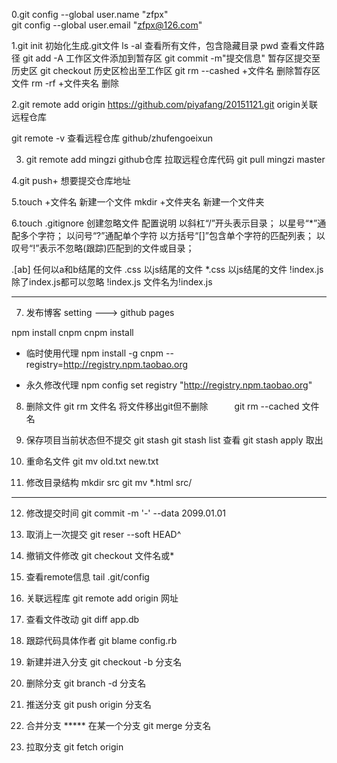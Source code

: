 0.git config --global user.name "zfpx"    
  git config --global user.email "zfpx@126.com"  
  
1.git init         初始化生成.git文件
  ls -al           查看所有文件，包含隐藏目录
  pwd              查看文件路径
  git add  -A      工作区文件添加到暂存区
  git commit -m"提交信息"       暂存区提交至历史区
  git checkout                历史区检出至工作区
  git rm --cashed +文件名      删除暂存区文件
  rm -rf +文件夹名 删除

2.git remote add origin https://github.com/piyafang/20151121.git
  origin关联远程仓库

  git remote -v  查看远程仓库
  github/zhufengoeixun

3. git remote add mingzi github仓库  拉取远程仓库代码
   git pull mingzi master

4.git push+ 想要提交仓库地址

5.touch +文件名   新建一个文件
  mkdir +文件夹名 新建一个文件夹

6.touch .gitignore 创建忽略文件
  配置说明
  以斜杠“/”开头表示目录；
  以星号“*”通配多个字符；
  以问号“?”通配单个字符
  以方括号“[]”包含单个字符的匹配列表；
  以叹号“!”表示不忽略(跟踪)匹配到的文件或目录；

  .[ab] 任何以a和b结尾的文件
  .css 以js结尾的文件
  *.css 以js结尾的文件
  !index.js 除了index.js都可以忽略
  \!index.js 文件名为!index.js

******

7. 发布博客
  setting  ---> github pages



  npm install cnpm
  cnpm install

  * 临时使用代理
  npm install -g cnpm --registry=http://registry.npm.taobao.org

  * 永久修改代理
  npm config set registry "http://registry.npm.taobao.org"


8. 删除文件            git rm 文件名
   将文件移出git但不删除　　　git rm --cached 文件名


9. 保存项目当前状态但不提交
  git stash
  git stash list  查看
  git stash apply 取出

10. 重命名文件
  git mv old.txt new.txt

11. 修改目录结构
  mkdir src
  git mv *.html src/

  ************
12. 修改提交时间
  git commit -m '-' --data 2099.01.01

13. 取消上一次提交
  git reser --soft HEAD^

14. 撤销文件修改
  git checkout 文件名或*

15. 查看remote信息
  tail .git/config

16. 关联远程库
  git remote add origin 网址


17. 查看文件改动
  git diff app.db

18. 跟踪代码具体作者
  git blame config.rb

19. 新建并进入分支
  git checkout -b 分支名

20. 删除分支
  git branch -d 分支名

21. 推送分支
  git push origin 分支名

22. 合并分支
  ***** 在某一个分支  git merge 分支名

23. 拉取分支
  git fetch origin
